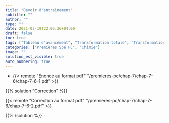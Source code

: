 ```yaml
---
title: "Devoir d'entraînement"
subtitle: ""
author: ""
type: ""
date: 2021-02-19T22:06:36+04:00
draft: false
toc: true
tags: ["Tableau d'avancement", "Transformation totale", "Transformation limitée", "Avancement"]
categories: ["Premières Spé PC", "Chimie"]
image: ""
solution_est_visible: true
auto_numbering: true
---
```


- {{< remote "Énoncé au format pdf" "/premieres-pc/chap-7/chap-7-6/chap-7-6-1.pdf" >}}

{{% solution "Correction" %}}

{{< remote "Correction au format pdf" "/premieres-pc/chap-7/chap-7-6/chap-7-6-2.pdf" >}}

{{% /solution %}}
